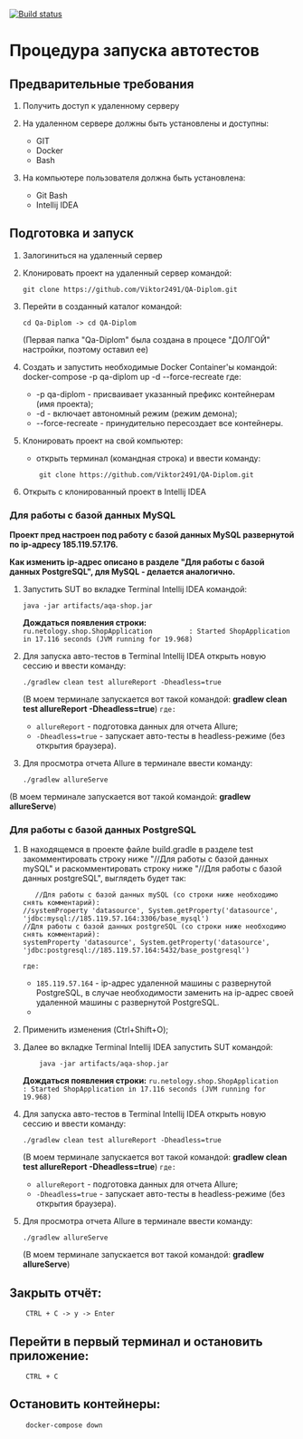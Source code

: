 [![Build status](https://ci.appveyor.com/api/projects/status/y38ghoafycg7uby9?svg=true)](https://ci.appveyor.com/project/Viktor2491/qa-diplom)
# Процедура запуска автотестов

## Предварительные требования

1. Получить доступ к удаленному серверу

1. На удаленном сервере должны быть установлены и доступны:
	- GIT
	- Docker	
	- Bash
	 
1. На компьютере пользователя должна быть установлена:
	- Git Bash
	- Intellij IDEA

## Подготовка и запуск

1. Залогиниться на удаленный сервер
 
1. Клонировать проект на удаленный сервер командой:
    ```
    git clone https://github.com/Viktor2491/QA-Diplom.git
    ```
1. Перейти в созданный каталог командой:
    ```
    cd Qa-Diplom -> cd QA-Diplom 
    ```
   (Первая папка "Qa-Diplom" была создана в процесе "ДОЛГОЙ" настройки, поэтому оставил ее)
   
1. Создать и запустить необходимые Docker Container'ы командой:
	docker-compose -p qa-diplom up -d --force-recreate
	где:
	- -p qa-diplom - присваивает указанный префикс контейнерам (имя проекта);
	- -d - включает автономный режим (режим демона);
	- --force-recreate - принудительно пересоздает все контейнеры.
1. Клонировать проект на свой компьютер:
	- открыть терминал (командная строка) и ввести команду:	
	```
        git clone https://github.com/Viktor2491/QA-Diplom.git
	```
1. Открыть с клонированный проект в Intellij IDEA

### Для работы с базой данных MySQL
**Проект пред настроен под работу с базой данных MySQL развернутой по ip-адресу 185.119.57.176.**

**Как изменить ip-адрес описано в разделе "Для работы с базой данных PostgreSQL", для MySQL - делается аналогично.**

1. Запустить SUT во вкладке Terminal Intellij IDEA командой:
	```
	java -jar artifacts/aqa-shop.jar
	```
	**Дождаться появления строки:**  
	`ru.netology.shop.ShopApplication         : Started ShopApplication in 17.116 seconds (JVM running for 19.968)`	
	
1. Для запуска авто-тестов в Terminal Intellij IDEA открыть новую сессию и ввести команду:
	```
	./gradlew clean test allureReport -Dheadless=true
	```
	(В моем терминале запускается вот такой командой: **gradlew clean test allureReport -Dheadless=true**)
	`где:`
	- `allureReport` - подготовка данных для отчета Allure;
	- `-Dheadless=true` - запускает авто-тесты в headless-режиме (без открытия браузера).
	 
1. Для просмотра отчета Allure в терминале ввести команду:
	```
	./gradlew allureServe
	```
 (В моем терминале запускается вот такой командой: **gradlew allureServe**)
 
### Для работы с базой данных PostgreSQL

1. В находящемся в проекте файле build.gradle в разделе test закомментировать строку ниже "//Для работы с базой данных mySQL" и раскомментировать строку ниже "//Для работы с базой данных postgreSQL", выглядеть будет так:
	```
       //Для работы с базой данных mySQL (со строки ниже необходимо снять комментарий):
	//systemProperty 'datasource', System.getProperty('datasource', 'jdbc:mysql://185.119.57.164:3306/base_mysql')
	//Для работы с базой данных postgreSQL (со строки ниже необходимо снять комментарий):
	systemProperty 'datasource', System.getProperty('datasource', 'jdbc:postgresql://185.119.57.164:5432/base_postgresql')
	```
	`где:`
	- `185.119.57.164` - ip-адрес удаленной машины с развернутой PostgreSQL, в случае необходимости заменить на ip-адрес своей удаленной машины с развернутой PostgreSQL.
	- 
1. Применить изменения (Ctrl+Shift+O);

1. Далее во вкладке Terminal Intellij IDEA запустить SUT командой:
	 ```
         java -jar artifacts/aqa-shop.jar
	 ```
	 
      **Дождаться появления строки:**
      `ru.netology.shop.ShopApplication         : Started ShopApplication in 17.116 seconds (JVM running for 19.968)`
      
1. Для запуска авто-тестов в Terminal Intellij IDEA открыть новую сессию и ввести команду:
	```
	./gradlew clean test allureReport -Dheadless=true
	```
	(В моем терминале запускается вот такой командой: **gradlew clean test allureReport -Dheadless=true**)
	`где:`
	- `allureReport` - подготовка данных для отчета Allure;
	- `-Dheadless=true` - запускает авто-тесты в headless-режиме (без открытия браузера).

1. Для просмотра отчета Allure в терминале ввести команду:
	```
	./gradlew allureServe
	```
   (В моем терминале запускается вот такой командой: **gradlew allureServe**)
   
 ## Закрыть отчёт:
        
        CTRL + C -> y -> Enter
         
## Перейти в первый терминал и остановить приложение:
        
        CTRL + C
	
## Остановить контейнеры:
       
        docker-compose down
	
 
